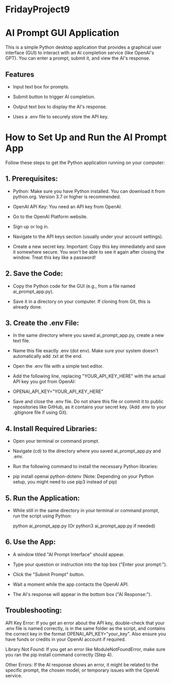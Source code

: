 # FridayProject9
# AI Prompt GUI Application
This is a simple Python desktop application that provides a graphical user interface (GUI) to interact with an AI completion service (like OpenAI's GPT). You can enter a prompt, submit it, and view the AI's response.

## Features
- Input text box for prompts.

- Submit button to trigger AI completion.

- Output text box to display the AI's response.

- Uses a .env file to securely store the API key.

# How to Set Up and Run the AI Prompt App
Follow these steps to get the Python application running on your computer:

## 1. Prerequisites:
- Python: Make sure you have Python installed. You can download it from python.org. Version 3.7 or higher is recommended.

- OpenAI API Key: You need an API key from OpenAI.

- Go to the OpenAI Platform website.

- Sign up or log in.

- Navigate to the API keys section (usually under your account settings).

- Create a new secret key. Important: Copy this key immediately and save it somewhere secure. You won't be able to see it again after closing the window. Treat this key like a password!

## 2. Save the Code:
- Copy the Python code for the GUI (e.g., from a file named ai_prompt_app.py).

- Save it in a directory on your computer. If cloning from Git, this is already done.

## 3. Create the .env File:
- In the same directory where you saved ai_prompt_app.py, create a new text file.

- Name this file exactly .env (dot env). Make sure your system doesn't automatically add .txt at the end.

- Open the .env file with a simple text editor.

- Add the following line, replacing "YOUR_API_KEY_HERE" with the actual API key you got from OpenAI:

- OPENAI_API_KEY="YOUR_API_KEY_HERE"

- Save and close the .env file. Do not share this file or commit it to public repositories like GitHub, as it contains your secret key. (Add .env to your .gitignore file if using Git).

## 4. Install Required Libraries:
- Open your terminal or command prompt.

- Navigate (cd) to the directory where you saved ai_prompt_app.py and .env.

- Run the following command to install the necessary Python libraries:

- pip install openai python-dotenv
(Note: Depending on your Python setup, you might need to use pip3 instead of pip)

## 5. Run the Application:
- While still in the same directory in your terminal or command prompt, run the script using Python:

  python ai_prompt_app.py
  (Or python3 ai_prompt_app.py if needed)

## 6. Use the App:
- A window titled "AI Prompt Interface" should appear.

- Type your question or instruction into the top box ("Enter your prompt:").

- Click the "Submit Prompt" button.

- Wait a moment while the app contacts the OpenAI API.

- The AI's response will appear in the bottom box ("AI Response:").

## Troubleshooting:
API Key Error: If you get an error about the API key, double-check that your .env file is named correctly, is in the same folder as the script, and contains the correct key in the format OPENAI_API_KEY="your_key". Also ensure you have funds or credits in your OpenAI account if required.

Library Not Found: If you get an error like ModuleNotFoundError, make sure you ran the pip install command correctly (Step 4).

Other Errors: If the AI response shows an error, it might be related to the specific prompt, the chosen model, or temporary issues with the OpenAI service.
